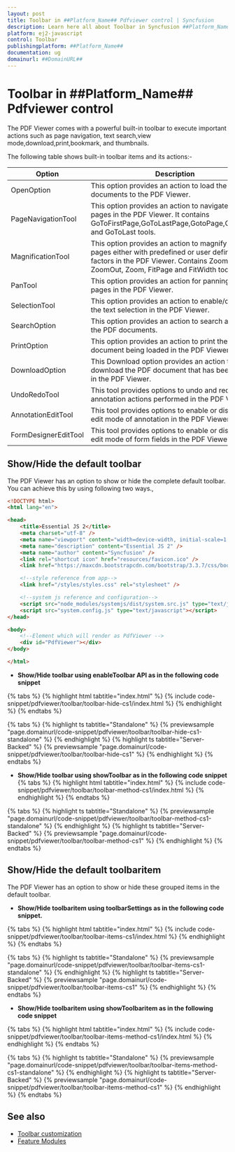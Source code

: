 ```yaml
---
layout: post
title: Toolbar in ##Platform_Name## Pdfviewer control | Syncfusion
description: Learn here all about Toolbar in Syncfusion ##Platform_Name## Pdfviewer control of Syncfusion Essential JS 2 and more.
platform: ej2-javascript
control: Toolbar 
publishingplatform: ##Platform_Name##
documentation: ug
domainurl: ##DomainURL##
---
```


# Toolbar in ##Platform_Name## Pdfviewer control

The PDF Viewer comes with a powerful built-in toolbar to execute important actions such as page navigation, text search,view mode,download,print,bookmark, and thumbnails.

The following table shows built-in toolbar items and its actions:-

| Option | Description |
|---|---|
| OpenOption | This option provides an action to load the PDF documents to the PDF Viewer.|
| PageNavigationTool | This option provides an action to navigate the pages in the PDF Viewer. It contains GoToFirstPage,GoToLastPage,GotoPage,GoToNext, and GoToLast tools.|
| MagnificationTool | This option provides an action to magnify the pages either with predefined or user defined zoom factors in the PDF Viewer. Contains ZoomIn, ZoomOut, Zoom, FitPage and FitWidth tools.|
| PanTool | This option provides an action for panning the pages in the PDF Viewer.|
| SelectionTool | This option provides an action to enable/disable the text selection in the PDF Viewer.|
| SearchOption | This option provides an action to search a word in the PDF documents.|
| PrintOption | This option provides an action to print the PDF document being loaded in the PDF Viewer.|
| DownloadOption |This Download option provides an action to download the PDF document that has been loaded in the PDF Viewer.|
| UndoRedoTool | This tool provides options to undo and redo the annotation actions performed in the PDF Viewer.|
| AnnotationEditTool | This tool provides options to enable or disable the edit mode of annotation in the PDF Viewer.|
| FormDesignerEditTool | This tool provides options to enable or disable the edit mode of form fields in the PDF Viewer.|

## Show/Hide the default toolbar

The PDF Viewer has an option to show or hide the complete default toolbar. You can achieve this by using following two ways.,

```html
<!DOCTYPE html>
<html lang="en">

<head>
    <title>Essential JS 2</title>
    <meta charset="utf-8" />
    <meta name="viewport" content="width=device-width, initial-scale=1.0, user-scalable=no" />
    <meta name="description" content="Essential JS 2" />
    <meta name="author" content="Syncfusion" />
    <link rel="shortcut icon" href="resources/favicon.ico" />
    <link href="https://maxcdn.bootstrapcdn.com/bootstrap/3.3.7/css/bootstrap.min.css" rel="stylesheet" />

    <!--style reference from app-->
    <link href="/styles/styles.css" rel="stylesheet" />

    <!--system js reference and configuration-->
    <script src="node_modules/systemjs/dist/system.src.js" type="text/javascript"></script>
    <script src="system.config.js" type="text/javascript"></script>
</head>

<body>
    <!--Element which will render as PdfViewer -->
    <div id="PdfViewer"></div>
</body>

</html>
```

* **Show/Hide toolbar using enableToolbar API as in the following code snippet**

{% tabs %}
{% highlight html tabtitle="index.html" %}
{% include code-snippet/pdfviewer/toolbar/toolbar-hide-cs1/index.html %}
{% endhighlight %}
{% endtabs %}
          
{% tabs %}
{% highlight ts tabtitle="Standalone" %}
{% previewsample "page.domainurl/code-snippet/pdfviewer/toolbar/toolbar-hide-cs1-standalone" %}
{% endhighlight %}
{% highlight ts tabtitle="Server-Backed" %}
{% previewsample "page.domainurl/code-snippet/pdfviewer/toolbar/toolbar-hide-cs1" %}
{% endhighlight %}
{% endtabs %}

* **Show/Hide toolbar using showToolbar as in the following code snippet**
{% tabs %}
{% highlight html tabtitle="index.html" %}
{% include code-snippet/pdfviewer/toolbar/toolbar-method-cs1/index.html %}
{% endhighlight %}
{% endtabs %}
          
{% tabs %}
{% highlight ts tabtitle="Standalone" %}
{% previewsample "page.domainurl/code-snippet/pdfviewer/toolbar/toolbar-method-cs1-standalone" %}
{% endhighlight %}
{% highlight ts tabtitle="Server-Backed" %}
{% previewsample "page.domainurl/code-snippet/pdfviewer/toolbar/toolbar-method-cs1" %}
{% endhighlight %}
{% endtabs %}

## Show/Hide the default toolbaritem

The PDF Viewer has an option to show or hide these grouped items in the default toolbar.

* **Show/Hide toolbaritem using toolbarSettings as in the following code snippet.**

{% tabs %}
{% highlight html tabtitle="index.html" %}
{% include code-snippet/pdfviewer/toolbar/toolbar-items-cs1/index.html %}
{% endhighlight %}
{% endtabs %}
          
{% tabs %}
{% highlight ts tabtitle="Standalone" %}
{% previewsample "page.domainurl/code-snippet/pdfviewer/toolbar/toolbar-items-cs1-standalone" %}
{% endhighlight %}
{% highlight ts tabtitle="Server-Backed" %}
{% previewsample "page.domainurl/code-snippet/pdfviewer/toolbar/toolbar-items-cs1" %}
{% endhighlight %}
{% endtabs %}

* **Show/Hide toolbaritem using showToolbaritem as in the following code snippet**

{% tabs %}
{% highlight html tabtitle="index.html" %}
{% include code-snippet/pdfviewer/toolbar/toolbar-items-method-cs1/index.html %}
{% endhighlight %}
{% endtabs %}
          
{% tabs %}
{% highlight ts tabtitle="Standalone" %}
{% previewsample "page.domainurl/code-snippet/pdfviewer/toolbar/toolbar-items-method-cs1-standalone" %}
{% endhighlight %}
{% highlight ts tabtitle="Server-Backed" %}
{% previewsample "page.domainurl/code-snippet/pdfviewer/toolbar/toolbar-items-method-cs1" %}
{% endhighlight %}
{% endtabs %}

## See also

* [Toolbar customization](./how-to/toolbar-customization)
* [Feature Modules](./feature-module)